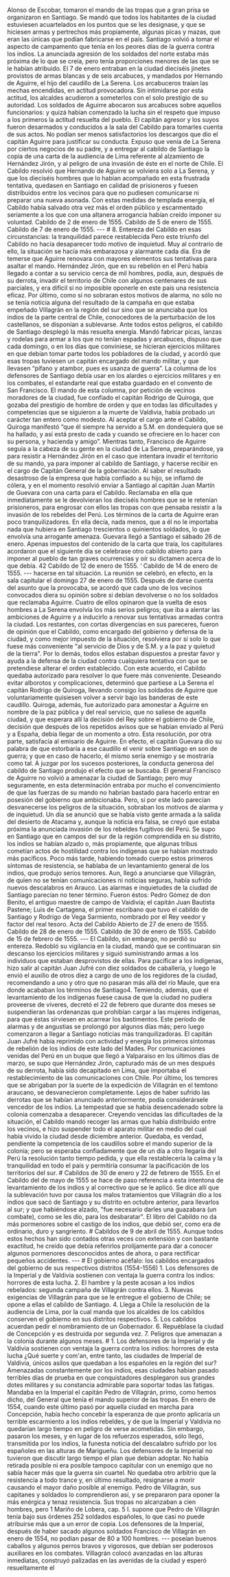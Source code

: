 Alonso de Escobar, tomaron el mando de las tropas que a gran prisa se organizaron en Santiago. Se mandó que todos los habitantes de la ciudad estuviesen acuartelados en los puntos que se les designase, y que se hiciesen armas y pertrechos más propiamente, algunas picas y mazas, que eran las únicas que podían fabricarse en el país. Santiago volvió a tomar el aspecto de campamento que tenía en los peores días de la guerra contra los indios. La anunciada agresión de los soldados del norte estaba más próxima de lo que se creía, pero tenía proporciones menores de las que se le habían atribuido. El 7 de enero entraban en la ciudad dieciséis jinetes provistos de armas blancas y de seis arcabuces, y mandados por Hernando de Aguirre, el hijo del caudillo de La Serena. Los arcabuceros traían las mechas encendidas, en actitud provocadora. Sin intimidarse por esta actitud, los alcaldes acudieron a someterlos con el solo prestigio de su autoridad. Los soldados de Aguirre abocaron sus arcabuces sobre aquellos funcionarios: y quizá habían comenzado la lucha sin el respeto que impuso a los primeros la actitud resuelta del pueblo. El capitán agresor y los suyos fueron desarmados y conducidos a la sala del Cabildo para tomarles cuenta de sus actos. No podían ser menos satisfactorios los descargos que dio el capitán Aguirre para justificar su conducta. Expuso que venía de La Serena por ciertos negocios de su padre, y a entregar al cabildo de Santiago la copia de una carta de la audiencia de Lima referente al alzamiento de Hernández Jirón, y al peligro de una invasión de éste en el norte de Chile. El Cabildo resolvió que Hernando de Aguirre se volviera solo a La Serena, y que los dieciséis hombres que lo habían acompañado en esta frustrada tentativa, quedasen en Santiago en calidad de prisioneros y fuesen distribuidos entre los vecinos para que no pudiesen comunicarse ni preparar una nueva asonada. Con estas medidas de templada energía, el Cabildo había salvado otra vez más el orden público y escarmentado seriamente a los que con una altanera arrogancia habían creído imponer su voluntad. Cabildo de 2 de enero de 1555. Cabildo de 5 de enero de 1555. Cabildo de 7 de enero de 1555. --- # 8. Entereza del Cabildo en esas circunstancias: la tranquilidad parece restablecida Pero este triunfo del Cabildo no hacía desaparecer todo motivo de inquietud. Muy al contrario de ello, la situación se hacía más embarazosa y alarmante cada día. Era de temerse que Aguirre renovara con mayores elementos sus tentativas para asaltar el mando. Hernández Jirón, que en su rebelión en el Perú había llegado a contar a su servicio cerca de mil hombres, podía, aun, después de su derrota, invadir el territorio de Chile con algunos centenares de sus parciales, y era difícil si no imposible oponerle en este país una resistencia eficaz. Por último, como si no sobraran estos motivos de alarma, no sólo no se tenía noticia alguna del resultado de la campaña en que estaba empeñado Villagrán en la región del sur sino que se anunciaba que los indios de la parte central de Chile, conocedores de la perturbación de los castellanos, se disponían a sublevarse. Ante todos estos peligros, el cabildo de Santiago desplegó la más resuelta energía. Mandó fabricar picas, lanzas y rodelas para armar a los que no tenían espadas y arcabuces, dispuso que cada domingo, o en los días que conviniese, se hicieran ejercicios militares en que debían tomar parte todos los pobladores de la ciudad, y acordó que esas tropas tuviesen un capitán encargado del mando militar, y que llevasen “pífano y atambor, pues es usanza de guerra”. La columna de los defensores de Santiago debía usar en los alardes o ejercicios militares y en los combates, el estandarte real que estaba guardado en el convento de San Francisco. El mando de esta columna, por petición de vecinos moradores de la ciudad, fue confiado el capitán Rodrigo de Quiroga, que gozaba del prestigio de hombre de orden y que en todas las dificultades y competencias que se siguieron a la muerte de Valdivia, había probado un carácter tan entero como modesto. Al aceptar el cargo ante el Cabildo, Quiroga manifestó “que él siempre ha servido a S.M. en dondequiera que se ha hallado, y así está presto de cada y cuando se ofreciere en lo hacer con su persona, y hacienda y amigo”. Mientras tanto, Francisco de Aguirre seguía a la cabeza de su gente en la ciudad de La Serena, preparándose, ya para resistir a Hernández Jirón en el caso que intentara invadir el territorio de su mando, ya para imponer al cabildo de Santiago, y hacerse recibir en el cargo de Capitán General de la gobernación. Al saber el resultado desastroso de la empresa que había confiado a su hijo, se inflamó de cólera, y en el momento resolvió enviar a Santiago al capitán Juan Martín de Guevara con una carta para el Cabildo. Reclamaba en ella que inmediatamente se le devolvieran los dieciséis hombres que se le retenían prisioneros, para engrosar con ellos las tropas con que pensaba resistir a la invasión de los rebeldes del Perú. Los términos de la carta de Aguirre eran poco tranquilizadores. En ella decía, nada menos, que a él no le importaba nada que hubiera en Santiago trescientos o quinientos soldados, lo que envolvía una arrogante amenaza. Guevara llegó a Santiago el sábado 26 de enero. Apenas impuestos del contenido de la carta que traía, los capitulares acordaron que el siguiente día se celebrase otro cabildo abierto para imponer al pueblo de tan graves ocurrencias y oír su dictamen acerca de lo que debía. 42 Cabildo de 12 de enero de 1555. ‘ Cabildo de 14 de enero de 1555. --- hacerse en tal situación. La reunión se celebró, en efecto, en la sala capitular el domingo 27 de enero de 1555. Después de darse cuenta del asunto que la provocaba, se acordó que cada uno de los vecinos convocados diera su opinión sobre si debían devolverse o no los soldados que reclamaba Aguirre. Cuatro de ellos opinaron que la vuelta de esos hombres a La Serena envolvía los más serios peligros; que iba a alentar las ambiciones de Aguirre y a inducirlo a renovar sus tentativas armadas contra la ciudad. Los restantes, con cortas divergencias en sus pareceres, fueron de opinión que el Cabildo, como encargado del gobierno y defensa de la ciudad, y como mejor impuesto de la situación, resolviera por sí solo lo que fuese más conveniente "al servicio de Dios y de S.M. y a la paz y quietud de la tierra". Por lo demás, todos ellos estaban dispuestos a prestar favor y ayuda a la defensa de la ciudad contra cualquiera tentativa con que se pretendiese alterar el orden establecido. Con este acuerdo, el Cabildo quedaba autorizado para resolver lo que fuere más conveniente. Deseando evitar alborotos y complicaciones, determinó que partiese a La Serena el capitán Rodrigo de Quiroga, llevando consigo los soldados de Aguirre que voluntariamente quisiesen volver a servir bajo las banderas de este caudillo. Quiroga, además, fue autorizado para amonestar a Aguirre en nombre de la paz pública y del real servicio, que no saliese de aquella ciudad, y que esperara allí la decisión del Rey sobre el gobierno de Chile, decisión que después de los repetidos avisos que se habían enviado al Perú y a España, debía llegar de un momento a otro. Esta resolución, por otra parte, satisfacía al emisario de Aguirre. En efecto, el capitán Guevara dio su palabra de que estorbaría a ese caudillo el venir sobre Santiago en son de guerra; y que en caso de hacerlo, él mismo sería enemigo y se mostraría como tal. A juzgar por los sucesos posteriores, la conducta generosa del cabildo de Santiago produjo el efecto que se buscaba. El general Francisco de Aguirre no volvió a amenazar la ciudad de Santiago; pero muy seguramente, en esta determinación entraba por mucho el convencimiento de que las fuerzas de su mando no habrían bastado para hacerlo entrar en posesión del gobierno que ambicionaba. Pero, si por este lado parecían desvanecerse los peligros de la situación, sobraban los motivos de alarma y de inquietud. Un día se anunció que se había visto gente armada a la salida del desierto de Atacama y, aunque la noticia era falsa, se creyó que estaba próxima la anunciada invasión de los rebeldes fugitivos del Perú. Se supo en Santiago que en campos del sur de la región comprendida en su distrito, los indios se habían alzado o, más propiamente, que algunas tribus cometían actos de hostilidad contra los indígenas que se habían mostrado más pacíficos. Poco más tarde, habiendo tomado cuerpo estos primeros síntomas de resistencia, se hablaba de un levantamiento general de los indios, que produjo serios temores. Aun, llegó a anunciarse que Villagrán, de quien no se tenían comunicaciones ni noticias seguras, había sufrido nuevos descalabros en Arauco. Las alarmas e inquietudes de la ciudad de Santiago parecían no tener término. Fueron éstos: Pedro Gómez de don Benito, el antiguo maestre de campo de Vaidivia; el capitán Juan Bautista Pastene; Luis de Cartagena, el primer escribano que tuvo el cabildo de Santiago y Rodrigo de Vega Sarmiento, nombrado por el Rey veedor y factor del real tesoro. Acta del Cabildo Abierto de 27 de enero de 1555. Cabildo de 28 de enero de 1555. Cabildo de 30 de enero de 1555. Cabildo de 15 de febrero de 1555. --- El Cabildo, sin embargo, no perdió su entereza. Redobló su vigilancia en la ciudad, mandó que se continuaran sin descanso los ejercicios militares y siguió suministrando armas a los individuos que estaban desprovistos de ellas. Para pacificar a los indígenas, hizo salir al capitán Juan Jufré con diez soldados de caballería, y luego le envió el auxilio de otros diez a cargo de uno de los regidores de la ciudad, recomendando a uno y otro que no pasaran más allá del río Maule, que era donde acababan los términos de Santiago4. Temiendo, además, que el levantamiento de los indígenas fuese causa de que la ciudad no pudiera proveerse de víveres, decretó el 22 de febrero que durante dos meses se suspendieran las ordenanzas que prohibían cargar a las mujeres indígenas, para que éstas sirviesen en acarrear los bastimentos. Este período de alarmas y de angustias se prolongó por algunos días más; pero luego comenzaron a llegar a Santiago noticias más tranquilizadoras. El capitán Juan Jufré había reprimido con actividad y energía los primeros síntomas de rebelión de los indios de este lado del Mades. Por comunicaciones venidas del Perú en un buque que llegó a Valparaíso en los últimos días de marzo, se supo que Hernández Jirón, capturado más de un mes después de su derrota, había sido decapitado en Lima, que importaba el restablecimiento de las comunicaciones con Chile. Por último, los temores que se abrigaban por la suerte de la expedición de Villagrán en el temtono araucano, se desvanecieron completamente. Lejos de haber sufrido las derrotas que se habían anunciado anteriormente, podía considerársele vencedor de los indios. La tempestad que se había desencadenado sobre la colonia comenzaba a desaparecer. Creyendo vencidas las dificultades de la situación, el Cabildo mandó recoger las armas que había distribuido entre los vecinos, e hizo suspender todo el aparato militar en medio del cual había vivido la ciudad desde diciembre anterior. Quedaba, es verdad, pendiente la competencia de los caudillos sobre el mando superior de la colonia; pero se esperaba confiadamente que de un día a otro llegaría del Perú la resolución tanto tiempo pedida, y que ella restablecería la calma y la tranquilidad en todo el país y permitiría consumar la pacificación de los territorios del sur. # Cabildos de 30 de enero y 22 de febrero de 1555. En el Cabildo del de mayo de 1555 se hace de paso referencia a esta intentona de levantamiento de los indios y al correctivo que se le aplicó. Se dice allí que la sublevación tuvo por causa los malos tratamientos que Villagrán dio a los indios que sacó de Santiago y su distrito en octubre anterior, para llevarlos al sur; y que habiéndose alzado, "fue necesario darles una guazabara (un combate), como se les dio, para los desbaratar". El libro del Cabildo no da más pormenores sobre el castigo de los indios, que debió ser, como era de ordinario, duro y sangriento. # Cabildos de 9 de abril de 1555. Aunque todos estos hechos han sido contados otras veces con extensión y con bastante exactitud, he creído que debía referirlos prolijamente para dar a conocer algunos pormenores desconocidos antes de ahora, o para rectificar pequeños accidentes. --- # El gobierno acéfalo: los cabildos encargados del gobierno de sus respectivos distritos (1554-1556) 1. Los defensores de la Imperial y de Valdivia sostienen con ventaja la guerra contra los indios: horrores de esta lucha. 2. El hambre y la peste acosan a los indios rebelados: segunda campaña de Villagrán contra ellos. 3. Nuevas exigencias de Villagrán para que se le entregue el gobierno de Chile; se opone a ellas el cabildo de Santiago. 4. Llega a Chile la resolución de la audiencia de Lima, por la cual manda que los alcaldes de los cabildos conserven el gobierno en sus distritos respectivos. 5. Los cabildos acuerdan pedir el nombramiento de un Gobernador. 6. Repuéblase la ciudad de Concepción y es destruida por segunda vez. 7. Peligros que amenazan a la colonia durante algunos meses. # 1. Los defensores de la Imperial y de Valdivia sostienen con ventaja la guerra contra los indios: horrores de esta lucha ¿Qué suerte y com'an, entre tanto, las ciudades de Imperial de Valdivia, únicos asilos que quedaban a los españoles en la región del sur? Amenazadas constantemente por los indios, esas ciudades habían pasado terribles días de prueba en que conquistadores desplegaron sus grandes dotes militares y su constancia admirable para soportar todas las fatigas. Mandaba en la Imperial el capitán Pedro de Villagrán, primo, como hemos dicho, del General que tenía el mando superior de las tropas. En enero de 1554, cuando este último pasó por aquella ciudad en marcha para Concepción, había hecho concebir la esperanza de que pronto aplicaría un terrible escarmiento a los indios rebeldes, y de que la Imperial y Valdivia no quedarían largo tiempo en peligro de verse acometidas. Sin embargo, pasaron los meses, y en lugar de los refuerzos esperados, sólo llegó, transmitida por los indios, la funesta noticia del descalabro sufrido por los españoles en las alturas de Marigueñu. Los defensores de la Imperial no tuvieron que discutir largo tiempo el plan que debían adoptar. No había retirada posible ni era posible tampoco capitular con un enemigo que no sabía hacer más que la guerra sin cuartel. No quedaba otro arbitrio que la resistencia a todo trance y, en último resultado, resignarse a morir causando el mayor daño posible al enemigo. Pedro de Villagrán, sus capitanes y soldados lo comprendieron así, y se prepararon para oponer la más enérgica y tenaz resistencia. Sus tropas no alcanzaban a cien hombres, pero 1 Mariño de Lobera, cap. 5 I. supone que Pedro de Villagrán tenía bajo sus órdenes 252 soldados españoles, lo que casi no puede atribuirse más que a un error de copia. Los defensores de la Imperial, después de haber sacado algunos soldados Francisco de Villagrán en enero de 1554, no podían pasar de 80 a 100 hombres. --- poseían buenos caballos y algunos perros bravos y vigorosos, que debían ser poderosos auxiliares en los combates. Villagrán colocó avanzadas en las alturas inmediatas, construyó palizadas en las avenidas de la ciudad y esperó resueltamente el